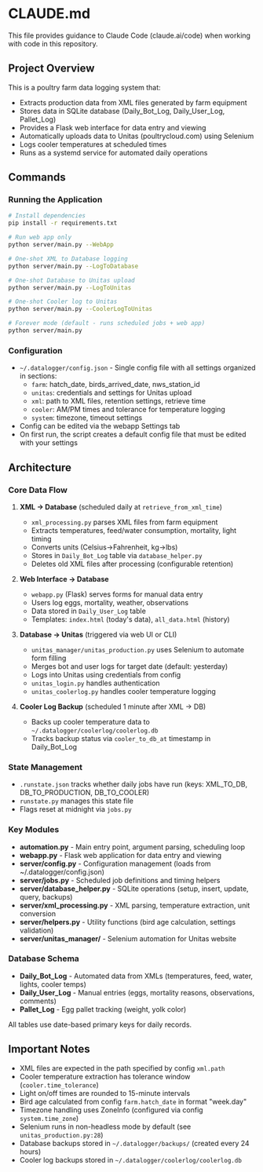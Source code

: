 # CLAUDE.md

This file provides guidance to Claude Code (claude.ai/code) when working with code in this repository.

## Project Overview

This is a poultry farm data logging system that:
- Extracts production data from XML files generated by farm equipment
- Stores data in SQLite database (Daily_Bot_Log, Daily_User_Log, Pallet_Log)
- Provides a Flask web interface for data entry and viewing
- Automatically uploads data to Unitas (poultrycloud.com) using Selenium
- Logs cooler temperatures at scheduled times
- Runs as a systemd service for automated daily operations

## Commands

### Running the Application

```bash
# Install dependencies
pip install -r requirements.txt

# Run web app only
python server/main.py --WebApp

# One-shot XML to Database logging
python server/main.py --LogToDatabase

# One-shot Database to Unitas upload
python server/main.py --LogToUnitas

# One-shot Cooler log to Unitas
python server/main.py --CoolerLogToUnitas

# Forever mode (default - runs scheduled jobs + web app)
python server/main.py
```

### Configuration

- `~/.datalogger/config.json` - Single config file with all settings organized in sections:
  - `farm`: hatch_date, birds_arrived_date, nws_station_id
  - `unitas`: credentials and settings for Unitas upload
  - `xml`: path to XML files, retention settings, retrieve time
  - `cooler`: AM/PM times and tolerance for temperature logging
  - `system`: timezone, timeout settings
- Config can be edited via the webapp Settings tab
- On first run, the script creates a default config file that must be edited with your settings

## Architecture

### Core Data Flow

1. **XML → Database** (scheduled daily at `retrieve_from_xml_time`)
   - `xml_processing.py` parses XML files from farm equipment
   - Extracts temperatures, feed/water consumption, mortality, light timing
   - Converts units (Celsius→Fahrenheit, kg→lbs)
   - Stores in `Daily_Bot_Log` table via `database_helper.py`
   - Deletes old XML files after processing (configurable retention)

2. **Web Interface → Database**
   - `webapp.py` (Flask) serves forms for manual data entry
   - Users log eggs, mortality, weather, observations
   - Data stored in `Daily_User_Log` table
   - Templates: `index.html` (today's data), `all_data.html` (history)

3. **Database → Unitas** (triggered via web UI or CLI)
   - `unitas_manager/unitas_production.py` uses Selenium to automate form filling
   - Merges bot and user logs for target date (default: yesterday)
   - Logs into Unitas using credentials from config
   - `unitas_login.py` handles authentication
   - `unitas_coolerlog.py` handles cooler temperature logging

4. **Cooler Log Backup** (scheduled 1 minute after XML → DB)
   - Backs up cooler temperature data to `~/.datalogger/coolerlog/coolerlog.db`
   - Tracks backup status via `cooler_to_db_at` timestamp in Daily_Bot_Log

### State Management

- `.runstate.json` tracks whether daily jobs have run (keys: XML_TO_DB, DB_TO_PRODUCTION, DB_TO_COOLER)
- `runstate.py` manages this state file
- Flags reset at midnight via `jobs.py`

### Key Modules

- **automation.py** - Main entry point, argument parsing, scheduling loop
- **webapp.py** - Flask web application for data entry and viewing
- **server/config.py** - Configuration management (loads from ~/.datalogger/config.json)
- **server/jobs.py** - Scheduled job definitions and timing helpers
- **server/database_helper.py** - SQLite operations (setup, insert, update, query, backups)
- **server/xml_processing.py** - XML parsing, temperature extraction, unit conversion
- **server/helpers.py** - Utility functions (bird age calculation, settings validation)
- **server/unitas_manager/** - Selenium automation for Unitas website

### Database Schema

- **Daily_Bot_Log** - Automated data from XMLs (temperatures, feed, water, lights, cooler temps)
- **Daily_User_Log** - Manual entries (eggs, mortality reasons, observations, comments)
- **Pallet_Log** - Egg pallet tracking (weight, yolk color)

All tables use date-based primary keys for daily records.

## Important Notes

- XML files are expected in the path specified by config `xml.path`
- Cooler temperature extraction has tolerance window (`cooler.time_tolerance`)
- Light on/off times are rounded to 15-minute intervals
- Bird age calculated from config `farm.hatch_date` in format "week.day"
- Timezone handling uses ZoneInfo (configured via config `system.time_zone`)
- Selenium runs in non-headless mode by default (see `unitas_production.py:28`)
- Database backups stored in `~/.datalogger/backups/` (created every 24 hours)
- Cooler log backups stored in `~/.datalogger/coolerlog/coolerlog.db`
